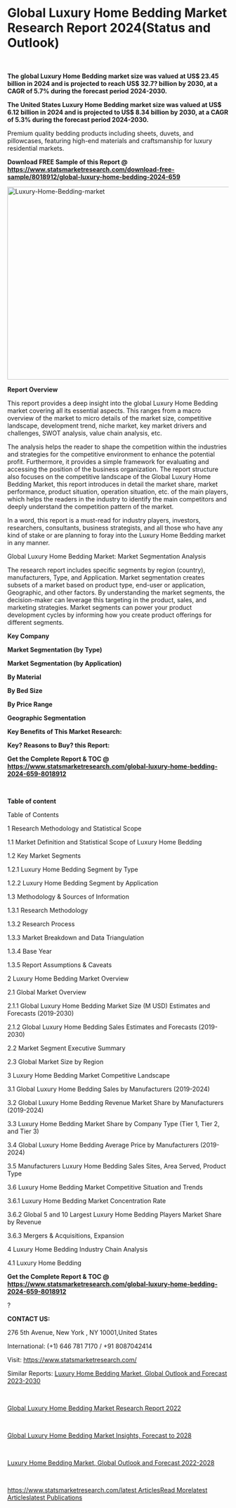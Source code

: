 <h1>Global Luxury Home Bedding Market Research Report 2024(Status and Outlook)</h1><br/><p><strong>The global Luxury Home Bedding market size was valued at US$ 23.45 billion in 2024 and is projected to reach US$ 32.7? billion by 2030, at a <strong>CAGR</strong> of 5.7% during the forecast period 2024-2030.</strong></p>
 
 
 
 <p><strong>The United States Luxury Home Bedding market size was valued at US$ 6.12 billion in 2024 and is projected to US$ 8.34 billion by 2030, at a <strong>CAGR</strong> of 5.3% during the forecast period 2024-2030.</strong></p>
 
 
 
 <p>Premium quality bedding products including sheets, duvets, and pillowcases, featuring high-end materials and craftsmanship for luxury residential markets.</p>
 
 
 
 <p><strong>Download FREE Sample of this Report @ <a href="https://www.statsmarketresearch.com/download-free-sample/8018912/global-luxury-home-bedding-2024-659">https://www.statsmarketresearch.com/download-free-sample/8018912/global-luxury-home-bedding-2024-659</a></strong></p>
 
 
 
 <p><img alt="Luxury-Home-Bedding-market " src="https://www.grandresearchstore.com/assets/report-images/Luxury_Home_Bedding_market.png" style="width: 730px; height: 438px;" /></p>
 
 
 
 <p><strong>Report Overview</strong></p>
 
 
 
 <p>This report provides a deep insight into the global Luxury Home Bedding market covering all its essential aspects. This ranges from a macro overview of the market to micro details of the market size, competitive landscape, development trend, niche market, key market drivers and challenges, SWOT analysis, value chain analysis, etc.</p>
 
 
 
 <p>The analysis helps the reader to shape the competition within the industries and strategies for the competitive environment to enhance the potential profit. Furthermore, it provides a simple framework for evaluating and accessing the position of the business organization. The report structure also focuses on the competitive landscape of the Global Luxury Home Bedding Market, this report introduces in detail the market share, market performance, product situation, operation situation, etc. of the main players, which helps the readers in the industry to identify the main competitors and deeply understand the competition pattern of the market.</p>
 
 
 
 <p>In a word, this report is a must-read for industry players, investors, researchers, consultants, business strategists, and all those who have any kind of stake or are planning to foray into the Luxury Home Bedding market in any manner.</p>
 
 
 
 <p>Global Luxury Home Bedding Market: Market Segmentation Analysis</p>
 
 
 
 <p>The research report includes specific segments by region (country), manufacturers, Type, and Application. Market segmentation creates subsets of a market based on product type, end-user or application, Geographic, and other factors. By understanding the market segments, the decision-maker can leverage this targeting in the product, sales, and marketing strategies. Market segments can power your product development cycles by informing how you create product offerings for different segments.</p>
 
 
 
 <p><strong>Key Company</strong></p>
 
 
 
 <p><strong>Market Segmentation (by Type)</strong></p>
 
 
 
 <p><strong>Market Segmentation (<strong>by Application</strong>)</strong></p>
 
 
 
 <p><strong>By Material</strong></p>
 
 
 
 <p><strong>By Bed Size</strong></p>
 
 
 
 <p><strong><strong>By Price</strong> Range</strong></p>
 
 
 
 <p><strong>Geographic Segmentation</strong></p>
 
 
 
 <p><strong>Key Benefits of This Market Research:</strong></p>
 
 
 
 <p><strong>Key? <strong>Reasons to Buy</strong>? this Report:</strong></p>
 
 
 
 <div><b>Get the Complete Report & TOC @ <a href="https://www.statsmarketresearch.com/global-luxury-home-bedding-2024-659-8018912">https://www.statsmarketresearch.com/global-luxury-home-bedding-2024-659-8018912</a></b></div>
 
 
 
 <p><br />
 
 <b>Table of content</b></p>
 
 
 
 <p>Table of Contents<br />
 
 1 Research Methodology and Statistical Scope<br />
 
 1.1 Market Definition and Statistical Scope of Luxury Home Bedding<br />
 
 1.2 Key Market Segments<br />
 
 1.2.1 Luxury Home Bedding Segment by Type<br />
 
 1.2.2 Luxury Home Bedding Segment by Application<br />
 
 1.3 Methodology & Sources of Information<br />
 
 1.3.1 Research Methodology<br />
 
 1.3.2 Research Process<br />
 
 1.3.3 Market Breakdown and Data Triangulation<br />
 
 1.3.4 Base Year<br />
 
 1.3.5 Report Assumptions & Caveats<br />
 
 2 Luxury Home Bedding Market Overview<br />
 
 2.1 Global Market Overview<br />
 
 2.1.1 Global Luxury Home Bedding Market Size (M USD) Estimates and Forecasts (2019-2030)<br />
 
 2.1.2 Global Luxury Home Bedding Sales Estimates and Forecasts (2019-2030)<br />
 
 2.2 Market Segment Executive Summary<br />
 
 2.3 Global Market Size by Region<br />
 
 3 Luxury Home Bedding Market Competitive Landscape<br />
 
 3.1 Global Luxury Home Bedding Sales by Manufacturers (2019-2024)<br />
 
 3.2 Global Luxury Home Bedding Revenue Market Share by Manufacturers (2019-2024)<br />
 
 3.3 Luxury Home Bedding Market Share by Company Type (Tier 1, Tier 2, and Tier 3)<br />
 
 3.4 Global Luxury Home Bedding Average Price by Manufacturers (2019-2024)<br />
 
 3.5 Manufacturers Luxury Home Bedding Sales Sites, Area Served, Product Type<br />
 
 3.6 Luxury Home Bedding Market Competitive Situation and Trends<br />
 
 3.6.1 Luxury Home Bedding Market Concentration Rate<br />
 
 3.6.2 Global 5 and 10 Largest Luxury Home Bedding Players Market Share by Revenue<br />
 
 3.6.3 Mergers & Acquisitions, Expansion<br />
 
 4 Luxury Home Bedding Industry Chain Analysis<br />
 
 4.1 Luxury Home Bedding</p>
 
 
 
 <div><b>Get the Complete Report & TOC @ <a href="https://www.statsmarketresearch.com/global-luxury-home-bedding-2024-659-8018912">https://www.statsmarketresearch.com/global-luxury-home-bedding-2024-659-8018912</a></b></div>
 
 
 
 <p>? </p>
 
 
 
 <p><b>CONTACT US:</b><br />
 
 276 5th Avenue, New York , NY 10001,United States<br />
 
 International: (+1) 646 781 7170 / +91 8087042414<br />
 
 Visit: <a href="https://www.statsmarketresearch.com/">https://www.statsmarketresearch.com/</a><br />
 
 Similar Reports: <a href="https://www.statsmarketresearch.com/global-luxury-home-bedding-2024-659-8018912">Luxury Home Bedding Market, Global Outlook and Forecast 2023-2030</a><br />
 
 <br />
 
 <a href="https://www.statsmarketresearch.com/global-luxury-home-bedding-2024-659-8018912">Global Luxury Home Bedding Market Research Report 2022</a><br />
 
 <br />
 
 <a href="https://www.statsmarketresearch.com/global-luxury-home-bedding-2024-659-8018912">Global Luxury Home Bedding Market Insights, Forecast to 2028</a><br />
 
 <br />
 
 <a href="https://www.statsmarketresearch.com/global-luxury-home-bedding-2024-659-8018912">Luxury Home Bedding Market, Global Outlook and Forecast 2022-2028</a><br />
 
 <br />
 
 <a href="https://gyeongbokgung.com">https://www.statsmarketresearch.com/</a><a href="https://hallyeomaritime.com">latest Articles</a><a href="https://jingwansa.com">Read More</a><a href="https://nguoiviet.jp/">latest Articles</a><a href="https://www.intelmarketresearch.com/">latest Publications</a></p>